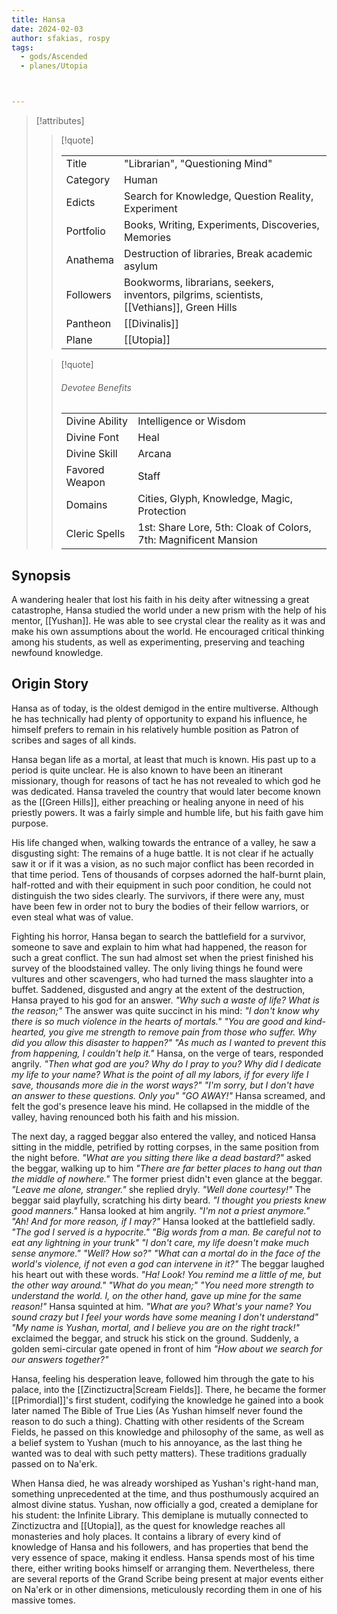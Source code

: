 ```yaml
---
title: Hansa
date: 2024-02-03
author: sfakias, rospy
tags:
  - gods/Ascended
  - planes/Utopia



---
```

> [!attributes]
> 
> > [!quote]
> >
> > | | |
> > | --- | --- |
> > | Title | "Librarian", "Questioning Mind" |
> > | Category | Human |
> > | Edicts | Search for Knowledge, Question Reality, Experiment |
> > | Portfolio | Books, Writing, Experiments, Discoveries, Memories |
> > | Anathema | Destruction of libraries, Break academic asylum |
> > | Followers | Bookworms, librarians, seekers, inventors, pilgrims, scientists, [[Vethians]], Green Hills |
> > | Pantheon | [[Divinalis]] |
> > | Plane | [[Utopia]] |
>
> > [!quote]
> > 
> > ###### Devotee Benefits
> > | | |
> > | --- | --- |
> > | Divine Ability | Intelligence or Wisdom |
> > | Divine Font | Heal |
> > | Divine Skill | Arcana |
> > | Favored Weapon | Staff |
> > | Domains | Cities, Glyph, Knowledge, Magic, Protection |
> > | Cleric Spells | 1st: Share Lore, 5th: Cloak of Colors, 7th: Magnificent Mansion |

## Synopsis

A wandering healer that lost his faith in his deity after witnessing a great catastrophe, Hansa studied the world under a new prism with the help of his mentor, [[Yushan]]. He was able to see crystal clear the reality as it was and make his own assumptions about the world. He encouraged critical thinking among his students, as well as experimenting, preserving and teaching newfound knowledge.

## Origin Story

Hansa as of today, is the oldest demigod in the entire multiverse. Although he has technically had plenty of opportunity to expand his influence, he himself prefers to remain in his relatively humble position as Patron of scribes and sages of all kinds.

Hansa began life as a mortal, at least that much is known. His past up to a period is quite unclear. He is also known to have been an itinerant missionary, though for reasons of tact he has not revealed to which god he was dedicated. Hansa traveled the country that would later become known as the [[Green Hills]], either preaching or healing anyone in need of his priestly powers. It was a fairly simple and humble life, but his faith gave him purpose.

His life changed when, walking towards the entrance of a valley, he saw a disgusting sight: The remains of a huge battle. It is not clear if he actually saw it or if it was a vision, as no such major conflict has been recorded in that time period. Tens of thousands of corpses adorned the half-burnt plain, half-rotted and with their equipment in such poor condition, he could not distinguish the two sides clearly. The survivors, if there were any, must have been few in order not to bury the bodies of their fellow warriors, or even steal what was of value.

Fighting his horror, Hansa began to search the battlefield for a survivor, someone to save and explain to him what had happened, the reason for such a great conflict. The sun had almost set when the priest finished his survey of the bloodstained valley. The only living things he found were vultures and other scavengers, who had turned the mass slaughter into a buffet. Saddened, disgusted and angry at the extent of the destruction, Hansa prayed to his god for an answer.
_"Why such a waste of life? What is the reason;"_
The answer was quite succinct in his mind: _"I don't know why there is so much violence in the hearts of mortals."_
_"You are good and kind-hearted, you give me strength to remove pain from those who suffer. Why did you allow this disaster to happen?"_
_"As much as I wanted to prevent this from happening, I couldn't help it."_
Hansa, on the verge of tears, responded angrily. _"Then what god are you? Why do I pray to you? Why did I dedicate my life to your name? What is the point of all my labors, if for every life I save, thousands more die in the worst ways?"_
_"I'm sorry, but I don't have an answer to these questions. Only you"_
_"GO AWAY!"_ Hansa screamed, and felt the god's presence leave his mind. He collapsed in the middle of the valley, having renounced both his faith and his mission.

The next day, a ragged beggar also entered the valley, and noticed Hansa sitting in the middle, petrified by rotting corpses, in the same position from the night before. _"What are you sitting there like a dead bastard?"_ asked the beggar, walking up to him _"There are far better places to hang out than the middle of nowhere."_
The former priest didn't even glance at the beggar. _"Leave me alone, stranger."_ she replied dryly.
_"Well done courtesy!"_ The beggar said playfully, scratching his dirty beard. _"I thought you priests knew good manners."_
Hansa looked at him angrily. _"I'm not a priest anymore."_
_"Ah! And for more reason, if I may?"_
Hansa looked at the battlefield sadly. _"The god I served is a hypocrite."_
_"Big words from a man. Be careful not to eat any lightning in your trunk"_
_"I don't care, my life doesn't make much sense anymore."_
_"Well? How so?"_
_"What can a mortal do in the face of the world's violence, if not even a god can intervene in it?"_
The beggar laughed his heart out with these words. _"Ha! Look! You remind me a little of me, but the other way around."_
_"What do you mean;"_
_"You need more strength to understand the world. I, on the other hand, gave up mine for the same reason!"_
Hansa squinted at him. _"What are you? What's your name? You sound crazy but I feel your words have some meaning I don't understand"_
_"My name is Yushan, mortal, and I believe you are on the right track!"_ exclaimed the beggar, and struck his stick on the ground. Suddenly, a golden semi-circular gate opened in front of him _"How about we search for our answers together?"_

Hansa, feeling his desperation leave, followed him through the gate to his palace, into the [[Zinctizuctra|Scream Fields]]. There, he became the former [[Primordial]]'s first student, codifying the knowledge he gained into a book later named The Bible of True Lies (As Yushan himself never found the reason to do such a thing). Chatting with other residents of the Scream Fields, he passed on this knowledge and philosophy of the same, as well as a belief system to Yushan (much to his annoyance, as the last thing he wanted was to deal with such petty matters). These traditions gradually passed on to Na'erk.

When Hansa died, he was already worshiped as Yushan's right-hand man, something unprecedented at the time, and thus posthumously acquired an almost divine status. Yushan, now officially a god, created a demiplane for his student: the Infinite Library. This demiplane is mutually connected to Zinctizuctra and [[Utopia]], as the quest for knowledge reaches all monasteries and holy places. It contains a library of every kind of knowledge of Hansa and his followers, and has properties that bend the very essence of space, making it endless. Hansa spends most of his time there, either writing books himself or arranging them. Nevertheless, there are several reports of the Grand Scribe being present at major events either on Na'erk or in other dimensions, meticulously recording them in one of his massive tomes.